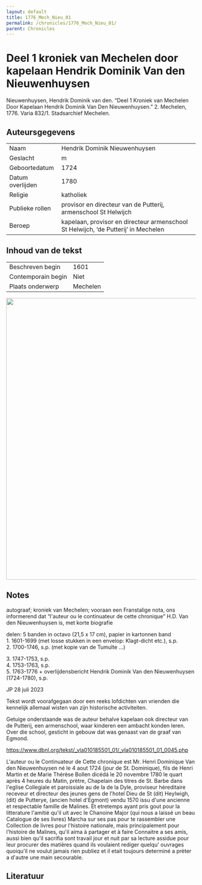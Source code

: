 ```yaml
---
layout: default
title: 1776_Mech_Nieu_01
permalink: /chronicles/1776_Mech_Nieu_01/
parent: Chronicles
--- 
```



# Deel 1 kroniek van Mechelen door kapelaan Hendrik Dominik Van den Nieuwenhuysen 

Nieuwenhuysen, Hendrik Dominik van den. “Deel 1 Kroniek van Mechelen Door Kapelaan Hendrik Dominik Van Den Nieuwenhuysen.” 2. Mechelen, 1776. Varia 832/1. Stadsarchief Mechelen. 

## Auteursgegevens 

| | | 
| --------------- | --------------- | 
| Naam | Hendrik Dominik Nieuwenhuysen | 
| Geslacht | m | 
| Geboortedatum | 1724 | 
| Datum overlijden | 1780 | 
| Religie | katholiek | 
| Publieke rollen | provisor en directeur van de Putterij, armenschool St Helwijch | 
| Beroep | kapelaan, provisor en directeur armenschool St Helwijch, ‘de Putterij’ in Mechelen | 

## Inhoud van de tekst 

| | | 
| --------------- | --------------- | 
| Beschreven begin | 1601 | 
| Contemporain begin | Niet  | 
| Plaats onderwerp | Mechelen | 

[<img src="..\..\barplots_chronicles\1776_Mech_Nieu_01.jpg" width="750"/>](..\..\barplots_chronicles\1776_Mech_Nieu_01.jpg) 

## Notes 

autograaf; kroniek van Mechelen; vooraan een Franstalige nota, ons informerend
dat “l'auteur ou le continuateur de cette chronique” H.D. Van den
Nieuwenhuysen is, met korte biografie

delen: 5 banden in octavo (21,5 x 17 cm), papier in kartonnen band  
1\. 1601-1699 (met losse stukken in een envelop: Klagt-dicht etc.), s.p.  
2\. 1700-1746, s.p. (met kopie van de Tumulte ...)

3\. 1747-1753, s.p.  
4\. 1753-1763, s.p.  
5\. 1763-1776 + overlijdensbericht Hendrik Dominik Van den Nieuwenhuysen  
(1724-1780), s.p.



JP 28 juli 2023

Tekst wordt voorafgegaan door een reeks lofdichten van vrienden die kennelijk
allemaal wisten van zijn historische activiteiten.

Getuige onderstaande was de auteur behalve kapelaan ook directeur van de
Putterij, een armenschool, waar kinderen een ambacht konden leren. Over die
school, gesticht in gebouw dat was genaast van de graaf van Egmond.

<https://www.dbnl.org/tekst/_vla010185501_01/_vla010185501_01_0045.php>

L'auteur ou le Continuateur de Cette chronique est Mr. Henri Dominique Van den
Nieuwenhuysen né le 4 aout 1724 (jour de St. Dominique), fils de Henri Martin
et de Marie Thérèse Bollen dicédá le 20 novembre 1780 le quart après 4 heures
du Matin, prètre, Chapelain des titres de St. Barbe dans l'eglise Collegiale
et paroissiale au de la de la Dyle, proviseur héreditaire receveur et
directeur des jeunes gens de l'hotel Dieu de St (dit) Heylwigh, (dit) de
Putterye, (ancien hotel d'Egmont) vendu 1570 issu d'une ancienne et
respectable famille de Malines. Et etretemps ayant pris gout pour la
litterature l'amitié qu'il uit avec le Chanoine Major (qui nous a laissé un
beau Catalogue de ses livres) Marcha sur ses pas pour te rassembler une
Collection de livres pour l'histoire nationale, mais principalement pour
l'histoire de Malines, qu'il aima à partager et à faire Connaitre a ses amis,
aussi bien qu'il sacrifia sont travail jour et nuit par sa lecture assidue
pour leur procurer des matières quand ils voulaient rediger quelqu' ouvrages
quoiqu'il ne voulut jamais rien publiez et il etait toujours determiné a
prèter a d'autre une main secourable.



## Literatuur 

